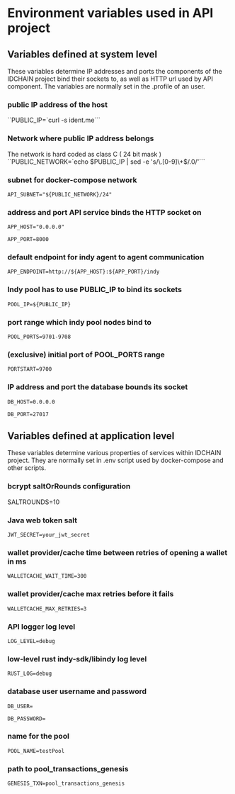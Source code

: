 # Environment variables used in API project

## Variables defined at system level

These variables determine IP addresses and ports the components of the IDCHAIN project bind their sockets to,
as well as HTTP url used by API component. The variables are normally set in the .profile of an user.

### public IP address of the host
``PUBLIC_IP=`curl -s ident.me```

### Network where public IP address belongs 
The network is hard coded as class C ( 24 bit mask )
``PUBLIC_NETWORK=`echo $PUBLIC_IP | sed -e 's/\.[0-9]\+$/.0/'```

### subnet for docker-compose network
`API_SUBNET="${PUBLIC_NETWORK}/24"`


### address and port API service binds the HTTP socket on
`APP_HOST="0.0.0.0"`

`APP_PORT=8000`

### default endpoint for indy agent to agent communication

`APP_ENDPOINT=http://${APP_HOST}:${APP_PORT}/indy`

### Indy pool has to use PUBLIC_IP to bind its sockets 
`POOL_IP=${PUBLIC_IP}`

### port range which indy pool nodes bind to
`POOL_PORTS=9701-9708`

### (exclusive) initial port of POOL_PORTS range
`PORTSTART=9700`

### IP address and port the database bounds its socket 
`DB_HOST=0.0.0.0`

`DB_PORT=27017`



## Variables defined at application level 

These variables determine various properties of services within IDCHAIN project. They are normally set in .env script used by docker-compose and other scripts.

### bcrypt saltOrRounds configuration
SALTROUNDS=10

### Java web token salt 
```JWT_SECRET=your_jwt_secret```  

### wallet provider/cache time between retries of opening a wallet in ms
```WALLETCACHE_WAIT_TIME=300```

### wallet provider/cache max retries before it fails
```WALLETCACHE_MAX_RETRIES=3```

### API logger log level
```LOG_LEVEL=debug```

### low-level rust indy-sdk/libindy log level
```RUST_LOG=debug```

### database user username and password
```DB_USER=```

```DB_PASSWORD=```



### name for the pool
```POOL_NAME=testPool```

### path to pool\_transactions\_genesis
```GENESIS_TXN=pool_transactions_genesis```
